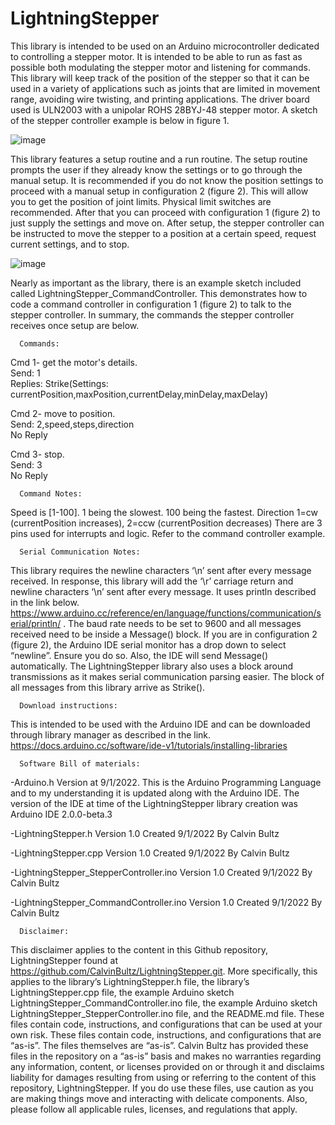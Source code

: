 # LightningStepper
  This library is intended to be used on an Arduino microcontroller dedicated to controlling a stepper motor. It is intended to be able to run as fast as possible both modulating the stepper motor and listening for commands. This library will keep track of the position of the stepper so that it can be used in a variety of applications such as joints that are limited in movement range, avoiding wire twisting, and printing applications. The driver board used is ULN2003 with a unipolar ROHS 28BYJ-48 stepper motor. A sketch of the stepper controller example is below in figure 1.

![image](https://user-images.githubusercontent.com/62961062/188285039-6227c018-6c86-4c67-95e7-7fe9cae280a5.png)

This library features a setup routine and a run routine. The setup routine prompts the user if they already know the settings or to go through the manual setup. It is recommended if you do not know the position settings to proceed with a manual setup in configuration 2 (figure 2). This will allow you to get the position of joint limits. Physical limit switches are recommended. After that you can proceed with configuration 1 (figure 2) to just supply the settings and move on. After setup, the stepper controller can be instructed to move the stepper to a position at a certain speed, request current settings, and to stop.

![image](https://user-images.githubusercontent.com/62961062/188285131-95b021be-756a-48e6-ab5e-2542d37f27f8.png)

Nearly as important as the library, there is an example sketch included called LightningStepper_CommandController. This demonstrates how to code a command controller in configuration 1 (figure 2) to talk to the stepper controller. In summary, the commands the stepper controller receives once setup are below.

      Commands:

Cmd 1- get the motor's details.  
Send: 1      
Replies: Strike(Settings: currentPosition,maxPosition,currentDelay,minDelay,maxDelay)

Cmd 2- move to position.            
Send: 2,speed,steps,direction     
No Reply              

Cmd 3- stop.             
Send: 3         
No Reply

      Command Notes:

Speed is [1-100]. 1 being the slowest. 100 being the fastest.
Direction 1=cw (currentPosition increases), 2=ccw (currentPosition decreases)
There are 3 pins used for interrupts and logic. Refer to the command controller example.

      Serial Communication Notes:

  This library requires the newline characters ‘\n’ sent after every message received. In response, this library will add the ‘\r’ carriage return and newline characters ‘\n’ sent after every message. It uses println described in the link below.
https://www.arduino.cc/reference/en/language/functions/communication/serial/println/ .
The baud rate needs to be set to 9600 and all messages received need to be inside a Message() block. If you are in configuration 2 (figure 2), the Arduino IDE serial monitor has a drop down to select “newline”. Ensure you do so. Also, the IDE will send Message(<whatever you typed>) automatically. The LightningStepper library also uses a block around transmissions as it makes serial communication parsing easier. The block of all messages from this library arrive as Strike(<the response>).
  
      Download instructions:
  
This is intended to be used with the Arduino IDE and can be downloaded through library manager as described in the link.
https://docs.arduino.cc/software/ide-v1/tutorials/installing-libraries
  
      Software Bill of materials:

-Arduino.h   Version at 9/1/2022. This is the Arduino Programming Language and to my understanding it is updated along with the Arduino IDE. The version of the IDE at time of the LightningStepper library creation was Arduino IDE 2.0.0-beta.3
  
-LightningStepper.h  Version 1.0 Created 9/1/2022 By Calvin Bultz
  
-LightningStepper.cpp  Version 1.0 Created 9/1/2022 By Calvin Bultz
  
-LightningStepper_StepperController.ino Version 1.0 Created 9/1/2022 By Calvin Bultz
  
-LightningStepper_CommandController.ino Version 1.0 Created 9/1/2022 By Calvin Bultz

      Disclaimer:
  
This disclaimer applies to the content in this Github repository, LightningStepper found at https://github.com/CalvinBultz/LightningStepper.git. More specifically, this applies to the library’s LightningStepper.h file, the library’s LightningStepper.cpp file, the example Arduino sketch LightningStepper_CommandController.ino file, the example Arduino sketch LightningStepper_StepperController.ino file, and the README.md file. These files contain code, instructions, and configurations that can be used at your own risk. These files contain code, instructions, and configurations that are “as-is”.  The files themselves are “as-is”.  Calvin Bultz has provided these files in the repository on a “as-is” basis and makes no warranties regarding any information, content, or licenses provided on or through it and disclaims liability for damages resulting from using or referring to the content of this repository, LightningStepper. If you do use these files, use caution as you are making things move and interacting with delicate components. Also, please follow all applicable rules, licenses, and regulations that apply. 


